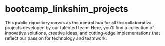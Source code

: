 # bootcamp_linkshim_projects
This public repository serves as the central hub for all the collaborative projects developed by our talented team. Here, you'll find a collection of innovative solutions, creative ideas, and cutting-edge implementations that reflect our passion for technology and teamwork.
